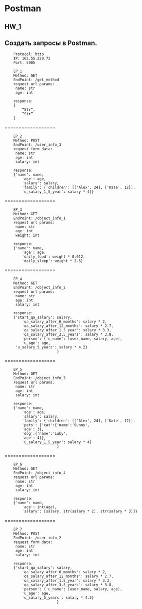 # Postman

## HW_1

## Создать запросы в Postman.

		Protocol: http
		IP: 162.55.220.72
		Port: 5005

		EP_1
		Method: GET
		EndPoint: /get_method
		request url params: 
		 name: str
		 age: int

		response: 
		[
			“Str”,
			“Str”
		]

==================

		EP_2
		Method: POST
		EndPoint: /user_info_3
		request form data: 
		 name: str
		 age: int
		 salary: int

		response: 
		{'name': name,
			'age': age,
			'salary': salary,
			'family': {'children': [['Alex', 24], ['Kate', 12]],
			'u_salary_1_5_year': salary * 4}}


==================

		EP_3
		Method: GET
		EndPoint: /object_info_1
		request url params: 
		 name: str
		 age: int
		 weight: int

		response: 
		{'name': name,
			'age': age,
			'daily_food': weight * 0.012,
			'daily_sleep': weight * 2.5}


==================

		EP_4
		Method: GET
		EndPoint: /object_info_2
		request url params: 
		 name: str
		 age: int
		 salary: int

		response: 
		{'start_qa_salary': salary,
			'qa_salary_after_6_months': salary * 2,
			'qa_salary_after_12_months': salary * 2.7,
			'qa_salary_after_1.5_year': salary * 3.3,
			'qa_salary_after_3.5_years': salary * 3.8,
			'person': {'u_name': [user_name, salary, age],
			'u_age': age,
		 'u_salary_5_years': salary * 4.2}
							}


==================

		EP_5
		Method: GET
		EndPoint: /object_info_3
		request url params: 
		 name: str
		 age: int
		 salary: int

		response: 
		{'name': name,
			'age': age,
			'salary': salary,
			'family': {'children': [['Alex', 24], ['Kate', 12]],
			'pets': {'cat':{'name':'Sunny',
			'age': 3},
			'dog':{'name':'Luky',
			'age': 4}},
			'u_salary_1_5_year': salary * 4}
							}


==================

		EP_6
		Method: GET
		EndPoint: /object_info_4
		request url params: 
		 name: str
		 age: int
		 salary: int

		response: 
		{'name': name,
			'age': int(age),
			'salary': [salary, str(salary * 2), str(salary * 3)]}


==================

		EP_7
		Method: POST
		EndPoint: /user_info_2
		request form data: 
		 name: str
		 age: int
		 salary: int

		response: 
		{'start_qa_salary': salary,
			'qa_salary_after_6_months': salary * 2,
			'qa_salary_after_12_months': salary * 2.7,
			'qa_salary_after_1.5_year': salary * 3.3,
			'qa_salary_after_3.5_years': salary * 3.8,
			'person': {'u_name': [user_name, salary, age],
			'u_age': age,
			'u_salary_5_years': salary * 4.2}
							}

